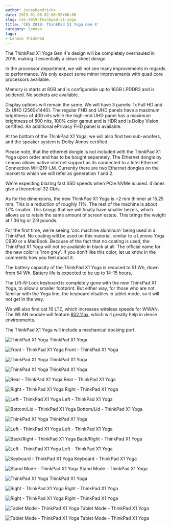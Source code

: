 ```yaml
---
author: jonashendrickx
date: 2019-01-08 02:00:52+00:00
slug: ces-2019-thinkpad-x1-yoga
title: 'CES 2019: ThinkPad X1 Yoga Gen 4'
category: lenovo
tags:
- Lenovo ThinkPad
---
```

The ThinkPad X1 Yoga Gen 4's design will be completely overhauled in 2019, making it essentially a clean sheet design.

In the processor department, we will not see many improvements in regards to performance. We only expect some minor improvements with quad core processors available.

Memory is starts at 8GB and is configurable up to 16GB LPDDR3 and is soldered. No sockets are available.

Display options will remain the same. We will have 3 panels: 1x Full HD and 2x UHD (2560x1440). The regular FHD and UHD panels have a maximum brightness of 400 nits while the high-end UHD panel has a maximum brightness of 500 nits, 100% color gamut and is HDR and is Dolby Vision certified. An additional ePrivacy FHD panel is available.

At the bottom of the ThinkPad X1 Yoga, we will also find two sub-woofers, and the speaker system is Dolby Atmos certified.

Please note, that the ethernet dongle is not included with the ThinkPad X1 Yoga upon order and has to be bought separately. The Ethernet dongle by Lenovo allows native internet support as its connected to a Intel Ethernet Connection WHI219-LM. Currently there are two Ethernet dongles on the market to which we will refer as generation 1 and 2.

We're expecting blazing fast SSD speeds when PCIe NVMe is used. 4 lanes give a theoretical 32 Gb/s.

As for the dimensions, the new ThinkPad X1 Yoga is ~2 mm thinner at 15.25 mm. This is a reduction of roughly 11%. The rest of the machine is about 17% smaller. This brings that we will finally have smaller bezels, which allows us to retain the same amount of screen estate. This brings the weight at 1.36 kg or 2.9 pounds.

For the first time, we're seeing 'cnc machine aluminum' being used in a ThinkPad. No coating will be used on this material, similar to a Lenovo Yoga C930 or a MacBook. Because of the fact that no coating is used, the ThinkPad X1 Yoga will not be available in black at all. The official name for the new color is 'iron grey'. If you don't like this color, let us know in the comments how you feel about it.

The battery capacity of the ThinkPad X1 Yoga is reduced to 51 Wh, down from 54 Wh. Battery life is expected to be up to 14-15 hours,

The Lift-N-Lock keyboard is completely gone with the new ThinkPad X1 Yoga, to allow a smaller footprint. But either way, for those who are not familiar with the Yoga line, the keyboard disables in tablet mode, so it will not get in the way.

We will also find cat 16 LTE, which increases wireless speeds for WWAN. The WLAN module will feature [802.11ax](https://en.wikipedia.org/wiki/IEEE_802.11ax), which will greatly help in dense environments.

The ThinkPad X1 Yoga will include a mechanical docking port.

![ThinkPad X1 Yoga](/assets/img/posts/thinkscopes/2019/01/thinkpadx1yoga_2019-20.jpg) ThinkPad X1 Yoga

![Front - ThinkPad X1 Yoga](/assets/img/posts/thinkscopes/2019/01/thinkpadx1yoga_2019-19.jpg) Front - ThinkPad X1 Yoga

![ThinkPad X1 Yoga](/assets/img/posts/thinkscopes/2019/01/thinkpadx1yoga_2019-17.jpg) ThinkPad X1 Yoga

![ThinkPad X1 Yoga](/assets/img/posts/thinkscopes/2019/01/thinkpadx1yoga_2019-16.jpg) ThinkPad X1 Yoga

![Rear - ThinkPad X1 Yoga](/assets/img/posts/thinkscopes/2019/01/thinkpadx1yoga_2019-15.jpg) Rear - ThinkPad X1 Yoga

![Right - ThinkPad X1 Yoga](/assets/img/posts/thinkscopes/2019/01/thinkpadx1yoga_2019-14.jpg) Right - ThinkPad X1 Yoga

![Left - ThinkPad X1 Yoga](/assets/img/posts/thinkscopes/2019/01/thinkpadx1yoga_2019-13.jpg) Left - ThinkPad X1 Yoga

![Bottom/Lid - ThinkPad X1 Yoga](/assets/img/posts/thinkscopes/2019/01/thinkpadx1yoga_2019-12.jpg) Bottom/Lid - ThinkPad X1 Yoga

![ThinkPad X1 Yoga](/assets/img/posts/thinkscopes/2019/01/thinkpadx1yoga_2019-11.jpg) ThinkPad X1 Yoga

![Left - ThinkPad X1 Yoga](/assets/img/posts/thinkscopes/2019/01/thinkpadx1yoga_2019-10.jpg) Left - ThinkPad X1 Yoga

![Back/Right - ThinkPad X1 Yoga](/assets/img/posts/thinkscopes/2019/01/thinkpadx1yoga_2019-9.jpg) Back/Right - ThinkPad X1 Yoga

![Left - ThinkPad X1 Yoga](/assets/img/posts/thinkscopes/2019/01/thinkpadx1yoga_2019-8.jpg) Left - ThinkPad X1 Yoga

![Keyboard - ThinkPad X1 Yoga](/assets/img/posts/thinkscopes/2019/01/thinkpadx1yoga_2019-7.jpg) Keyboard - ThinkPad X1 Yoga

![Stand Mode - ThinkPad X1 Yoga](/assets/img/posts/thinkscopes/2019/01/thinkpadx1yoga_2019-6.jpg) Stand Mode - ThinkPad X1 Yoga

![ThinkPad X1 Yoga](/assets/img/posts/thinkscopes/2019/01/thinkpadx1yoga_2019-5.jpg) ThinkPad X1 Yoga

![Right - ThinkPad X1 Yoga](/assets/img/posts/thinkscopes/2019/01/thinkpadx1yoga_2019-4.jpg) Right - ThinkPad X1 Yoga

![Right - ThinkPad X1 Yoga](/assets/img/posts/thinkscopes/2019/01/thinkpadx1yoga_2019-3.jpg) Right - ThinkPad X1 Yoga

![Tablet Mode - ThinkPad X1 Yoga](/assets/img/posts/thinkscopes/2019/01/thinkpadx1yoga_2019-2.jpg) Tablet Mode - ThinkPad X1 Yoga

![Tablet Mode - ThinkPad X1 Yoga](/assets/img/posts/thinkscopes/2019/01/thinkpadx1yoga_2019-1.jpg) Tablet Mode - ThinkPad X1 Yoga
